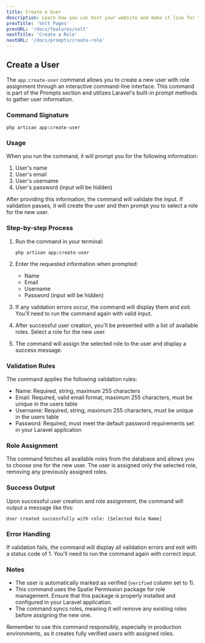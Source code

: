 ```yaml
---
title: Create a User
description: Learn how you can host your website and make it live for the world to see.
prevTitle: 'Volt Pages'
prevURL: '/docs/features/volt' 
nextTitle: 'Create a Role'
nextURL: '/docs/prompts/create-role' 
---
```


## Create a User

The `app:create-user` command allows you to create a new user with role assignment through an interactive command-line interface. This command is part of the Prompts section and utilizes Laravel's built-in prompt methods to gather user information.

### Command Signature

```
php artisan app:create-user
```

### Usage

When you run the command, it will prompt you for the following information:

1. User's name
2. User's email
3. User's username
4. User's password (input will be hidden)

After providing this information, the command will validate the input. If validation passes, it will create the user and then prompt you to select a role for the new user.

### Step-by-step Process

1. Run the command in your terminal:

   ```
   php artisan app:create-user
   ```

2. Enter the requested information when prompted:
   - Name
   - Email
   - Username
   - Password (input will be hidden)

3. If any validation errors occur, the command will display them and exit. You'll need to run the command again with valid input.

4. After successful user creation, you'll be presented with a list of available roles. Select a role for the new user.

5. The command will assign the selected role to the user and display a success message.

### Validation Rules

The command applies the following validation rules:

- Name: Required, string, maximum 255 characters
- Email: Required, valid email format, maximum 255 characters, must be unique in the users table
- Username: Required, string, maximum 255 characters, must be unique in the users table
- Password: Required, must meet the default password requirements set in your Laravel application

### Role Assignment

The command fetches all available roles from the database and allows you to choose one for the new user. The user is assigned only the selected role, removing any previously assigned roles.

### Success Output

Upon successful user creation and role assignment, the command will output a message like this:

```
User created successfully with role: [Selected Role Name]
```

### Error Handling

If validation fails, the command will display all validation errors and exit with a status code of 1. You'll need to run the command again with correct input.

### Notes

- The user is automatically marked as verified (`verified` column set to 1).
- This command uses the Spatie Permission package for role management. Ensure that this package is properly installed and configured in your Laravel application.
- The command syncs roles, meaning it will remove any existing roles before assigning the new one.

Remember to use this command responsibly, especially in production environments, as it creates fully verified users with assigned roles.